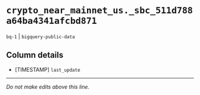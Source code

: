 # `crypto_near_mainnet_us._sbc_511d788a64ba4341afcbd871`
`bq-1` | `bigquery-public-data`

## Column details
* [TIMESTAMP] `last_update`

-------------------------------------------------------------------------------
*Do not make edits above this line.*
